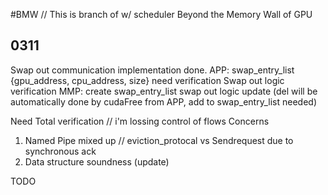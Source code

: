 #BMW // This is branch of w/ scheduler
Beyond the Memory Wall of GPU

## 0311
Swap out communication implementation done.
APP:
swap_entry_list {gpu_address, cpu_address, size} need verification 
Swap out logic verification 
MMP:
create swap_entry_list 
swap out logic update (del will be automatically done by cudaFree from APP, add to swap_entry_list needed)

Need Total verification // i'm lossing control of flows
Concerns
1. Named Pipe mixed up // eviction_protocal vs Sendrequest due to synchronous ack 
2. Data structure soundness (update)







TODO<br>


